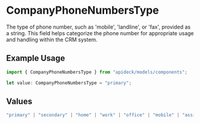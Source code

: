 # CompanyPhoneNumbersType

The type of phone number, such as 'mobile', 'landline', or 'fax', provided as a string. This field helps categorize the phone number for appropriate usage and handling within the CRM system.

## Example Usage

```typescript
import { CompanyPhoneNumbersType } from "apideck/models/components";

let value: CompanyPhoneNumbersType = "primary";
```

## Values

```typescript
"primary" | "secondary" | "home" | "work" | "office" | "mobile" | "assistant" | "fax" | "direct-dial-in" | "personal" | "other"
```